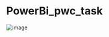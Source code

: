 # PowerBi_pwc_task


![image](https://user-images.githubusercontent.com/73512374/190850879-2601f0f9-37de-4e06-8a2f-b2cc63e60c8d.png)














